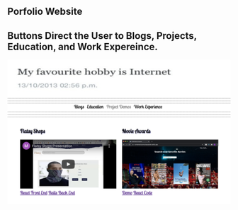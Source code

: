 <h2>Porfolio Website</h2>

<h2>Buttons Direct the User to Blogs, Projects, Education, and Work Expereince.</h2>

<a href='https://northamericanmovieawareds.netlify.app/'  target="_blank"><img src='./Images/openPage.png' alt='openPage' /></a>
